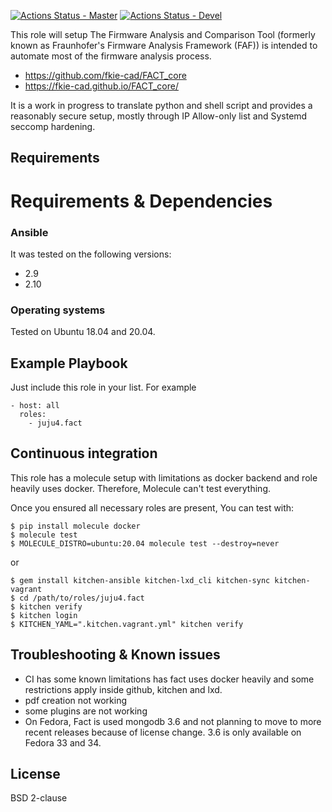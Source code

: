 [![Actions Status - Master](https://github.com/juju4/ansible-fact/workflows/AnsibleCI/badge.svg)](https://github.com/juju4/ansible-fact/actions?query=branch%3Amaster)
[![Actions Status - Devel](https://github.com/juju4/ansible-fact/workflows/AnsibleCI/badge.svg?branch=devel)](https://github.com/juju4/ansible-fact/actions?query=branch%3Adevel)

This role will setup The Firmware Analysis and Comparison Tool (formerly known as Fraunhofer's Firmware Analysis Framework (FAF)) is intended to automate most of the firmware analysis process.
* https://github.com/fkie-cad/FACT_core
* https://fkie-cad.github.io/FACT_core/

It is a work in progress to translate python and shell script and provides a reasonably secure setup, mostly through IP Allow-only list and Systemd seccomp hardening.

Requirements
------------

# Requirements & Dependencies

### Ansible
It was tested on the following versions:
 * 2.9
 * 2.10

### Operating systems

Tested on Ubuntu 18.04 and 20.04.

## Example Playbook

Just include this role in your list.
For example

```
- host: all
  roles:
    - juju4.fact
```

## Continuous integration

This role has a molecule setup with limitations as docker backend and role heavily uses docker. Therefore, Molecule can't test everything.

Once you ensured all necessary roles are present, You can test with:
```
$ pip install molecule docker
$ molecule test
$ MOLECULE_DISTRO=ubuntu:20.04 molecule test --destroy=never
```
or
```
$ gem install kitchen-ansible kitchen-lxd_cli kitchen-sync kitchen-vagrant
$ cd /path/to/roles/juju4.fact
$ kitchen verify
$ kitchen login
$ KITCHEN_YAML=".kitchen.vagrant.yml" kitchen verify
```

## Troubleshooting & Known issues

* CI has some known limitations has fact uses docker heavily and some restrictions apply inside github, kitchen and lxd.
* pdf creation not working
* some plugins are not working
* On Fedora, Fact is used mongodb 3.6 and not planning to move to more recent releases because of license change. 3.6 is only available on Fedora 33 and 34.

## License

BSD 2-clause
